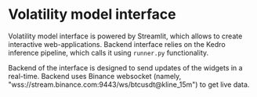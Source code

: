 # Volatility model interface

Volatility model interface is powered by Streamlit, which allows to create interactive web-applications. Backend interface relies on the Kedro inference pipeline, which calls it using `runner.py` functionality.

Backend of the interface is designed to send updates of the widgets in a real-time. Backend uses Binance websocket (namely, "wss://stream.binance.com:9443/ws/btcusdt@kline_15m") to get live data.
